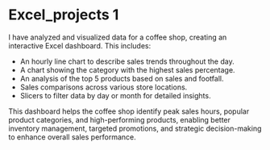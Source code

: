 # Excel_projects 1
I have analyzed and visualized data for a coffee shop, creating an interactive Excel dashboard. This includes:

- An hourly line chart to describe sales trends throughout the day.
- A chart showing the category with the highest sales percentage.
- An analysis of the top 5 products based on sales and footfall.
- Sales comparisons across various store locations.
- Slicers to filter data by day or month for detailed insights.

This dashboard helps the coffee shop identify peak sales hours, popular product categories, and high-performing products, enabling better inventory management, targeted promotions, and strategic decision-making to enhance overall sales performance.
